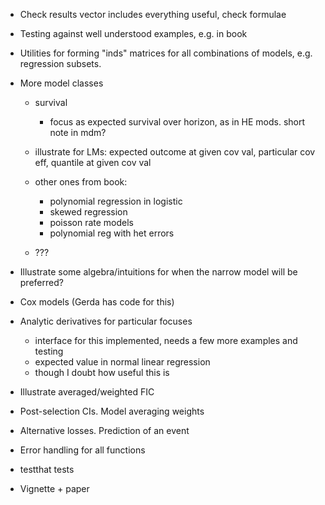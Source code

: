 * Check results vector includes everything useful, check formulae 

* Testing against well understood examples, e.g. in book

* Utilities for forming "inds" matrices for all combinations of models, e.g. regression subsets. 

* More model classes

   - survival
     - focus as expected survival over horizon, as in HE mods. short note in mdm?

    - illustrate for LMs: expected outcome at given cov val, particular cov
    eff, quantile at given cov val

	- other ones from book:
    	- polynomial regression in logistic
	    - skewed regression
		- poisson rate models
		- polynomial reg with het errors 

	- ???

* Illustrate some algebra/intuitions for when the narrow model will be preferred? 

* Cox models (Gerda has code for this)

* Analytic derivatives for particular focuses

  - interface for this implemented, needs a few more examples and testing
  - expected value in normal linear regression
  - though I doubt how useful this is

* Illustrate averaged/weighted FIC

* Post-selection CIs.  Model averaging weights

* Alternative losses.  Prediction of an event

* Error handling for all functions

* testthat tests

* Vignette + paper
